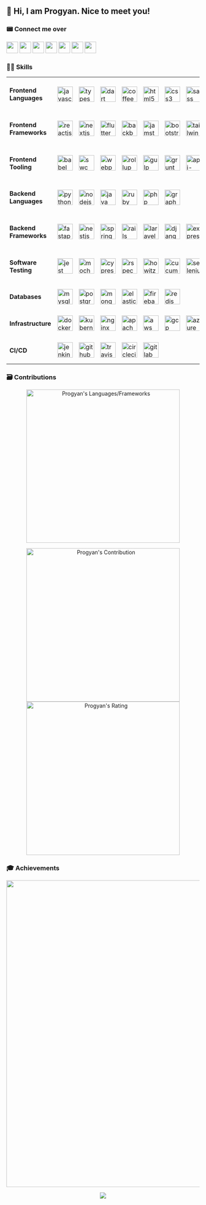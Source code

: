 <h2>👋 Hi, I am Progyan. Nice to meet you!</h2>

<p>
  <h3>📟 Connect me over</h3>
  <!--a href = "https://telegram.me/TheProDev"><img src = "https://img.shields.io/badge/Telegram-2CA5E0?style=for-the-badge&logo=telegram&logoColor=white" height = 30></a-->
  <a href = "https://linkedin.com/in/progyan-bhattacharya"><img src = "https://img.shields.io/badge/LinkedIn-0077B5?style=for-the-badge&logo=linkedin&logoColor=white" height = 30></a>
  <a href = "https://twitter.com/ProDevOfficial"><img src = "https://img.shields.io/badge/Twitter-1DA1F2?style=for-the-badge&logo=twitter&logoColor=white" height = 30></a>
  <a href = "https://github.com/0xTheProDev"><img src = "https://img.shields.io/badge/GitHub-100000?style=for-the-badge&logo=github&logoColor=white" height = 30></a>
  <a href = "https://theprodev.medium.com"><img src = "https://img.shields.io/badge/Medium-00AB6C?style=for-the-badge&logo=medium&logoColor=black" height = 30></a>
  <a href = "https://dev.to/theprodev"><img src = "https://img.shields.io/badge/dev.to-0A0A0A?style=for-the-badge&logo=dev.to&logoColor=white" height = 30></a>
  <a href = "https://quora.com/profile/progyan-bhattacharya"><img src = "https://img.shields.io/badge/Quora-B92B27.svg?&style=for-the-badge&logo=Quora&logoColor=white" height = 30></a>
  <!--a href = "https://hackerrank.com/bprogyan"><img src = "https://img.shields.io/badge/-Hackerrank-BA94C?style=for-the-badge&logo=HackerRank&logoColor=white&color=black" height = 30></a-->
  <a href = "https://npmjs.com/~bprogyan"><img src = "https://img.shields.io/badge/npm-CB3837?style=for-the-badge&logo=npm&logoColor=white" height = 30></a>
</p>

### 🧑‍💻 Skills
<table>
  <tr>
    <td>
      <h4>Frontend Languages</h4>
    </td>
    <td>
      <a title="JavaScript" href="https://developer.mozilla.org/en-US/docs/Web/JavaScript" target="_blank"> <img src="https://cdn.jsdelivr.net/gh/devicons/devicon/icons/javascript/javascript-original.svg" alt="javascript" width="40" height="40"/> </a>
    </td>
    <td>
      <a title="TypeScript" href="https://www.typescriptlang.org" target="_blank"> <img src="https://cdn.jsdelivr.net/gh/devicons/devicon/icons/typescript/typescript-original.svg" alt="typescript" width="40" height="40"/> </a>
    </td>
     <td>
      <a title="Dart" href="https://dart.dev/" target="_blank"> <img src="https://cdn.jsdelivr.net/gh/devicons/devicon/icons/dart/dart-original.svg" alt="dart" width="40" height="40"/> </a>
    </td>
    <td>
      <a title="CoffeeScript" href="https://www.coffeescript.org" target="_blank"> <img src="https://cdn.jsdelivr.net/gh/devicons/devicon/icons/coffeescript/coffeescript-original.svg" alt="coffeescript" width="40" height="40"/> </a>
    </td>
    <td>
       <a title="HTML" href="https://developer.mozilla.org/en-US/docs/Web/HTML" target="_blank"> <img src="https://cdn.jsdelivr.net/gh/devicons/devicon/icons/html5/html5-original-wordmark.svg" alt="html5" width="40" height="40"/> </a>
    </td>
    <td>
       <a title="CSS" href="https://developer.mozilla.org/en-US/docs/Web/CSS" target="_blank"> <img src="https://cdn.jsdelivr.net/gh/devicons/devicon/icons/css3/css3-original-wordmark.svg" alt="css3" width="40" height="40"/> </a>
    </td>
    <td>
       <a title="Sass/SCSS" href="https://sass-lang.com" target="_blank"> <img src="https://cdn.jsdelivr.net/gh/devicons/devicon/icons/sass/sass-original.svg" alt="sass" width="40" height="40"/> </a>
    </td>
  </tr>
  <tr>
    <td>
      <h4>Frontend Frameworks</h4>
    </td>
    <td>
      <a title="React" href="https://reactjs.org" target="_blank"> <img src="https://cdn.jsdelivr.net/gh/devicons/devicon/icons/react/react-original.svg" alt="reactjs" width="40" height="40"/> </a>
    </td>
    <td>
      <a title="Next" href="https://nextjs.org" target="_blank"> <img src="https://cdn.jsdelivr.net/gh/devicons/devicon/icons/nextjs/nextjs-original.svg" alt="nextjs" width="40" height="40"/> </a>
    </td>
     <!--td>
      <a title="Redux" href="https://redux.js.org" target="_blank"> <img src="https://cdn.jsdelivr.net/gh/devicons/devicon/icons/redux/redux-original.svg" alt="reduxjs" width="40" height="40"/> </a>
    </td-->
    <td>
      <a title="Flutter" href="https://flutter.dev" target="_blank"> <img src="https://cdn.jsdelivr.net/gh/devicons/devicon/icons/flutter/flutter-original.svg" alt="flutter" width="40" height="40"/> </a>
    </td>
    <td>
      <a title="Backbone" href="https://backbonejs.org" target="_blank"> <img src="https://cdn.jsdelivr.net/gh/devicons/devicon/icons/backbonejs/backbonejs-original.svg" alt="backbonejs" width="40" height="40"/> </a>
    </td>
    <td>
      <a title="Jamstack" href="https://jamstack.org" target="_blank"> <img src="https://cdn.jsdelivr.net/gh/devicons/devicon/icons/jamstack/jamstack-original.svg" alt="jamstack" width="40" height="40"/> </a>
    </td>
    <td>
      <a title="Bootstrap" href="https://getbootstrap.com" target="_blank"> <img src="https://cdn.jsdelivr.net/gh/devicons/devicon/icons/bootstrap/bootstrap-plain.svg" alt="bootstrap" width="40" height="40"/> </a>
    </td>
    <td>
      <a title="TailwindCSS" href="https://tailwindcss.com" target="_blank"> <img src="https://cdn.jsdelivr.net/gh/devicons/devicon/icons/tailwindcss/tailwindcss-plain.svg" alt="tailwind" width="40" height="40"/> </a>
    </td>
  </tr>
  <tr>
    <td>
      <h4>Frontend Tooling</h4>
    </td>
    <td>
      <a title="Babel" href="https://babeljs.io" target="_blank"> <img src="https://cdn.jsdelivr.net/gh/devicons/devicon/icons/babel/babel-original.svg" alt="babel" width="40" height="40"/> </a>
    </td>
    <td>
      <a title="SWC" href="https://swc.rs" target="_blank"> <img src="https://cdn.jsdelivr.net/gh/simple-icons/simple-icons/icons/swc.svg" alt="swc" width="40" height="40"/> </a>
    </td>
    <td>
      <a title="Webpack" href="https://webpack.js.org" target="_blank"> <img src="https://cdn.jsdelivr.net/gh/devicons/devicon/icons/webpack/webpack-original.svg" alt="webpack" width="40" height="40"/> </a>
    </td>
    <td>
      <a title="Rollup" href="https://rollupjs.org" target="_blank"> <img src="https://cdn.jsdelivr.net/gh/simple-icons/simple-icons/icons/rollupdotjs.svg" alt="rollup" width="40" height="40"/> </a>
    </td>
    <td>
      <a title="Gulp" href="https://gulpjs.com" target="_blank"> <img src="https://cdn.jsdelivr.net/gh/devicons/devicon/icons/gulp/gulp-plain.svg" alt="gulp" width="40" height="40"/> </a>
    </td>
    <td>
      <a title="Grunt" href="https://gruntjs.com" target="_blank"> <img src="https://cdn.jsdelivr.net/gh/devicons/devicon/icons/grunt/grunt-original.svg" alt="grunt" width="40" height="40"/> </a>
    </td>
    <td>
      <a title="API Extractor" href="https://api-extractor.com" target="_blank"> <img src="https://api-extractor.com/images/api-extractor.svg" alt="api-extractor" width="40" height="40"/> </a>
    </td>
  </tr>
  <tr>
    <td>
      <h4>Backend Languages</h4>
    </td>
    <td>
      <a title="Python" href="https://python.org" target="_blank"> <img src="https://cdn.jsdelivr.net/gh/devicons/devicon/icons/python/python-original.svg" alt="python" width="40" height="40"/> </a>
    </td>
    <!--td>
      <a title="Go" href="https://go.dev" target="_blank"> <img src="https://cdn.jsdelivr.net/gh/devicons/devicon/icons/go/go-original.svg" alt="go" width="40" height="40"/> </a>
    </td-->
    <td>
      <a title="Node.js" href="https://nodejs.org" target="_blank"> <img src="https://cdn.jsdelivr.net/gh/devicons/devicon/icons/nodejs/nodejs-original.svg" alt="nodejs" width="40" height="40"/> </a>
    </td>
    <td>
      <a title="Java" href="https://java.com" target="_blank"> <img src="https://cdn.jsdelivr.net/gh/devicons/devicon/icons/java/java-original.svg" alt="java" width="40" height="40"/> </a>
    </td>
    <!--td>
      <a title="C#" href="https://docs.microsoft.com/en-us/dotnet/csharp" target="_blank"> <img src="https://cdn.jsdelivr.net/gh/devicons/devicon/icons/csharp/csharp-original.svg" alt="csharp" width="40" height="40"/> </a>
    </td-->
    <td>
      <a title="Ruby" href="https://ruby-lang.org" target="_blank"> <img src="https://cdn.jsdelivr.net/gh/devicons/devicon/icons/ruby/ruby-original.svg" alt="ruby" width="40" height="40"/> </a>
    </td>
    <td>
      <a title="PHP" href="https://php.net" target="_blank"> <img src="https://cdn.jsdelivr.net/gh/devicons/devicon/icons/php/php-original.svg" alt="php" width="40" height="40"/> </a>
    </td>
    <td>
      <a title="GraphQL" href="https://graphql.org" target="_blank"> <img src="https://cdn.jsdelivr.net/gh/devicons/devicon/icons/graphql/graphql-plain.svg" alt="graphql" width="40" height="40"/> </a>
    </td>
  </tr>
  <tr>
    <td>
      <h4>Backend Frameworks</h4>
    </td>
    <td>
      <a title="FastAPI" href="https://fastapi.tiangolo.com" target="_blank"> <img src="https://cdn.jsdelivr.net/gh/devicons/devicon/icons/fastapi/fastapi-plain.svg" alt="fastapi" width="40" height="40"/> </a>
    </td>
    <!--td>
      <a title="Flask" href="https://flask.palletsprojects.com" target="_blank"> <img src="https://cdn.jsdelivr.net/gh/devicons/devicon/icons/flask/flask-original-wordmark.svg" alt="flask" width="40" height="40"/> </a>
    </td-->
    <td>
      <a title="NestJS" href="http://nestjs.com" target="_blank"> <img src="https://cdn.jsdelivr.net/gh/devicons/devicon/icons/nestjs/nestjs-plain.svg" alt="nestjs" width="40" height="40"/> </a>
    </td>
    <td>
      <a title="Spring Boot" href="https://spring.io/projects/spring-boot" target="_blank"> <img src="https://cdn.jsdelivr.net/gh/devicons/devicon/icons/spring/spring-original.svg" alt="springboot" width="40" height="40"/> </a>
    </td>
    <td>
      <a title="Rails" href="https://rubyonrails.org" target="_blank"> <img src="https://cdn.jsdelivr.net/gh/devicons/devicon/icons/rails/rails-plain-wordmark.svg" alt="rails" width="40" height="40"/> </a>
    </td>
    <td>
      <a title="Laravel" href="https://laravel.com" target="_blank"> <img src="https://cdn.jsdelivr.net/gh/devicons/devicon/icons/laravel/laravel-plain-wordmark.svg" alt="laravel" width="40" height="40"/> </a>
    </td>
    <td>
      <a title="Django" href="https://djangoproject.com" target="_blank"> <img src="https://cdn.jsdelivr.net/gh/devicons/devicon/icons/django/django-plain.svg" alt="django" width="40" height="40"/> </a>
    </td>
    <td>
      <a title="Express" href="http://expressjs.com" target="_blank"> <img src="https://cdn.jsdelivr.net/gh/devicons/devicon/icons/express/express-original-wordmark.svg" alt="expressjs" width="40" height="40"/> </a>
    </td>
  </tr>
   <tr>
    <td>
      <h4>Software Testing</h4>
    </td>
     <td>
      <a title="Jest" href="https://jestjs.io" target="_blank"> <img src="https://cdn.jsdelivr.net/gh/devicons/devicon/icons/jest/jest-plain.svg" alt="jest" width="40" height="40"/> </a>
     </td>
     <td>
      <a title="Mocha" href="https://mochajs.org" target="_blank"> <img src="https://cdn.jsdelivr.net/gh/devicons/devicon/icons/mocha/mocha-plain.svg" alt="mocha" width="40" height="40"/> </a>
     </td>
     <td>
      <a title="Cypress" href="https://www.cypress.io" target="_blank"> <img src="https://cdn.jsdelivr.net/gh/simple-icons/simple-icons/icons/cypress.svg" alt="cypress" width="40" height="40"/> </a>
     </td>
     <td>
      <a title="Rspec" href="https://rspec.info" target="_blank"> <img src="https://cdn.jsdelivr.net/gh/devicons/devicon/icons/rspec/rspec-original.svg" alt="rspec" width="40" height="40"/> </a>
     </td>
     <td>
      <a title="Howitzer" href="https://howitzer-framework.io" target="_blank"> <img src="https://howitzer-framework.io/img/logo-pic.svg#SvgjsSvg1000" alt="howitzer" width="40" height="40"/> </a>
     </td>
     <td>
      <a title="Cucumber" href="https://cucumber.io" target="_blank"> <img src="https://cdn.jsdelivr.net/gh/devicons/devicon/icons/cucumber/cucumber-plain.svg" alt="cucumber" width="40" height="40"/> </a>
     </td>
     <td>
      <a title="Seleniun" href="https://www.selenium.dev" target="_blank"> <img src="https://cdn.jsdelivr.net/gh/devicons/devicon/icons/selenium/selenium-original.svg" alt="selenium" width="40" height="40"/> </a>
     </td>
  </tr>
  <tr>
    <td>
      <h4>Databases</h4>
    </td>
    <td>
      <a title="MySQL" href="https://mysql.com" target="_blank"> <img src="https://cdn.jsdelivr.net/gh/devicons/devicon/icons/mysql/mysql-original-wordmark.svg" alt="mysql" width="40" height="40"/> </a>
    </td>
    <td>
      <a title="PostgreSQL" href="https://postgresql.org" target="_blank"> <img src="https://cdn.jsdelivr.net/gh/devicons/devicon/icons/postgresql/postgresql-original-wordmark.svg" alt="postgresql" width="40" height="40"/> </a>
    </td>
    <td>
      <a title="MongoDB" href="http://mongodb.com" target="_blank"> <img src="https://cdn.jsdelivr.net/gh/devicons/devicon/icons/mongodb/mongodb-original-wordmark.svg" alt="mongodb" width="40" height="40"/> </a>
    </td>
    <td>
      <a title="Elastic Search" href="https://elastic.co" target="_blank"> <img src="https://static-www.elastic.co/v3/assets/bltefdd0b53724fa2ce/blt36f2da8d650732a0/5d0823c3d8ff351753cbc99f/logo-elasticsearch-32-color.svg" alt="elastic" width="40" height="40"/> </a>
    </td>
    <td>
      <a title="Firebase" href="https://firebase.google.com" target="_blank"> <img src="https://cdn.jsdelivr.net/gh/devicons/devicon/icons/firebase/firebase-plain.svg" alt="firebase" width="40" height="40"/> </a>
    </td>
    <td>
      <a title="Redis" href="https://redis.io" target="_blank"> <img src="https://cdn.jsdelivr.net/gh/devicons/devicon/icons/redis/redis-original.svg" alt="redis" width="40" height="40"/> </a>
    </td>
  </tr>
  <tr>
    <td>
      <h4>Infrastructure</h4>
    </td>
    <td>
      <a title="Docker" href="https://docker.com" target="_blank"> <img src="https://cdn.jsdelivr.net/gh/devicons/devicon/icons/docker/docker-original.svg" alt="docker" width="40" height="40"/> </a>
    </td>
    <td>
      <a title="Kubernetes" href="https://kubernetes.io" target="_blank"> <img src="https://cdn.jsdelivr.net/gh/devicons/devicon/icons/kubernetes/kubernetes-plain.svg" alt="kubernetes" width="40" height="40"/> </a>
    </td>
    <td>
     <a title="Nginx" href="https://nginx.com" target="_blank"> <img src="https://cdn.jsdelivr.net/gh/devicons/devicon/icons/nginx/nginx-original.svg" alt="nginx" width="40" height="40"/> </a>
    </td>
    <td>
     <a title="Apache" href="https://httpd.apache.org" target="_blank"> <img src="https://cdn.jsdelivr.net/gh/devicons/devicon/icons/apache/apache-plain-wordmark.svg" alt="apache" width="40" height="40"/> </a>
    </td>
    <td>
      <a title="Amazon Web Services" href="https://aws.amazon.com" target="_blank"> <img src="https://cdn.jsdelivr.net/gh/devicons/devicon/icons/amazonwebservices/amazonwebservices-original-wordmark.svg" alt="aws" width="40" height="40"/> </a>
    </td>
    <td>
      <a title="Google Cloud Platform" href="https://cloud.google.com" target="_blank"> <img src="https://cdn.jsdelivr.net/gh/devicons/devicon/icons/googlecloud/googlecloud-original.svg" alt="gcp" width="40" height="40"/> </a>
    </td>
    <td>
      <a title="Microsoft Azure" href="https://azure.microsoft.com" target="_blank"> <img src="https://cdn.jsdelivr.net/gh/devicons/devicon/icons/azure/azure-original.svg" alt="azure" width="40" height="40"/> </a>
    </td>
  </tr>
  <tr>
    <td>
      <h4>CI/CD</h4>
    </td>
    <td>
     <a title="Jenkins" href="https://jenkins.io" target="_blank"> <img src="https://cdn.jsdelivr.net/gh/devicons/devicon/icons/jenkins/jenkins-original.svg" alt="jenkins" width="40" height="40"/> </a>
    </td>
    <td>
      <a title="GitHub Actions" href="https://github.com/actions" target="_blank"> <img src="https://cdn.jsdelivr.net/gh/devicons/devicon/icons/github/github-original.svg" alt="github" width="40" height="40"/> </a>
    </td>
    <td>
      <a title="Travis CI" href="https://www.travis-ci.com" target="_blank"> <img src="https://cdn.jsdelivr.net/gh/devicons/devicon/icons/travis/travis-plain.svg" alt="travis" width="40" height="40"/> </a>
    </td>
    <td>
      <a title="CircleCI" href="https://circleci.com" target="_blank"> <img src="https://cdn.jsdelivr.net/gh/devicons/devicon/icons/circleci/circleci-plain.svg" alt="circleci" width="40" height="40"/> </a>
    </td>
    <td>
      <a title="Gitlab CI" href="https://docs.gitlab.com/ee/ci" target="_blank"> <img src="https://cdn.jsdelivr.net/gh/devicons/devicon/icons/gitlab/gitlab-original.svg" alt="gitlab" width="40" height="40"/>
    </td>
  </tr>
</table>

### 🗃️ Contributions
<p align = "center">
  <img src = "https://github-readme-stats.vercel.app/api/top-langs?username=Progyan1997&show_icons=true&count_private=true&locale=en&layout=compact&langs_count=10&hide_border=true&bg_color=151515&title_color=FB8C00&text_color=fff&icon_color=fff" alt = "Progyan's Languages/Frameworks" width = 400 />
</p>
<p align = "center">
  <img src = "https://github-readme-stats.vercel.app/api?username=Progyan1997&count_private=true&theme=dark&hide_border=true" alt = "Progyan's Contribution" width = 400 >
  <img src = "https://github-readme-streak-stats.herokuapp.com?user=Progyan1997&theme=dark&hide_border=true" alt = "Progyan's Rating" width = 400 >
</p>

### 🎓 Achievements
<p align = "center">
  <img src = "https://github-profile-trophy.vercel.app/?username=Progyan1997&theme=nord&margin-w=15&margin-h=15&&no-frame=true&row=1" width = 800 >
</p>

<p align="center">
  <img src="https://capsule-render.vercel.app/api?type=waving&color=gradient&height=80&section=footer"/>
</p>
